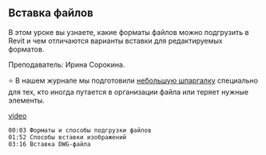 ## Вставка файлов

В этом уроке вы узнаете, какие форматы файлов можно подгрузить в Revit и чем отличаются варианты вставки для редактируемых форматов.

Преподаватель: Ирина Сорокина.

⭐️ В нашем журнале мы подготовили [небольшую шпаргалку](https://softculture.cc/blog/entries/articles/organizatsiya-modeli-i-rabochego-prostranstva) специально для тех, кто иногда путается в организации файла или теряет нужные элементы.

[video](https://player.softculture.cc/embed/online/RVT/RVT_42.17.02_L5-10_Theory_Insert)

``` chapters
00:03 Форматы и способы подгрузки файлов
01:52 Способы вставки изображений
03:16 Вставка DWG-файла
```
